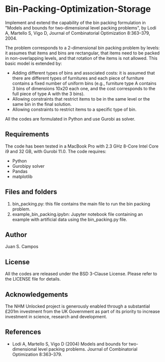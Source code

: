 # Bin-Packing-Optimization-Storage

Implement and extend the capability of the bin packing formulation in "Models and bounds for two-dimensional level packing problems", by Lodi A, Martello S, Vigo D, Journal of
Combinatorial Optimization 8:363–379, 2004.

The problem corresponds to a 2-dimensional bin packing problem by levels: it assumes that items and bins are rectangular, that items need to be packed in non-overlapping levels, and that rotation of the items is not allowed. This basic model is extended by:
- Adding different types of bins and associated costs: it is assumed that there are different types of furnitures and each piece of furniture contains a fixed number of uniform bins (e.g., furniture type A contains 3 bins of dimensions 10x20 each one, and the cost corresponds to the full piece of type A with the 3 bins).
- Allowing constraints that restrict items to be in the same level or the same bin in the final solution.
- Allowing constraints to restrict items to a specific type of bin.

All the codes are formulated in Python and use Gurobi as solver.

## Requirements
The code has been tested in a MacBook Pro with 2.3 GHz 8-Core Intel Core i9 and 32 GB, with Gurobi 11.0. The code requires:
- Python
- Gurobipy solver
- Pandas
- matplotlib

## Files and folders
1. bin_packing.py: this file contains the main file to run the bin packing problem.
2. example_bin_packing.ipybn: Jupyter notebook file containing an example with artificial data using the bin_packing.py file.
	

## Author
Juan S. Campos

## License
All the codes are released under the BSD 3-Clause License. Please refer to the LICENSE file for details.

## Acknowledgements
The NHM Unlocked project is generously enabled through a substantial £201m investment from the UK Government as part of its priority to increase investment in science, research and development. 

## References
- Lodi A, Martello S, Vigo D (2004) Models and bounds for two-dimensional level packing problems. Journal of
Combinatorial Optimization 8:363–379.
